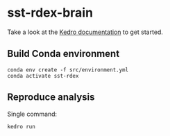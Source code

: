 # sst-rdex-brain

Take a look at the [Kedro documentation](https://docs.kedro.org) to get started.

## Build Conda environment


```
conda env create -f src/environment.yml
conda activate sst-rdex
```


## Reproduce analysis

Single command:

```
kedro run
```
